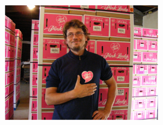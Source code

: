 ![Image of Stacker in love with his PinkLadies](https://github.com/mayinx/markdown-portfolio/blob/main/_includes/DSCF1168.JPG)




